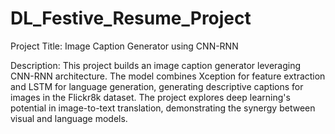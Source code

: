 # DL_Festive_Resume_Project
Project Title: Image Caption Generator using CNN-RNN

Description: This project builds an image caption generator leveraging CNN-RNN architecture. The model combines Xception for feature extraction and LSTM for language generation, generating descriptive captions for images in the Flickr8k dataset. The project explores deep learning's potential in image-to-text translation, demonstrating the synergy between visual and language models.

